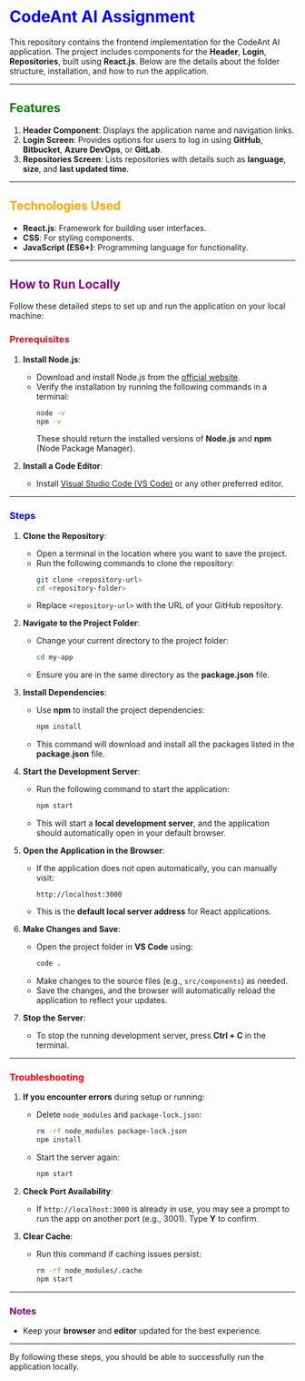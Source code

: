 # <span style="color:blue;">**CodeAnt AI Assignment**</span>

This repository contains the frontend implementation for the CodeAnt AI application. The project includes components for the **Header**, **Login**, **Repositories**, built using **React.js**. Below are the details about the folder structure, installation, and how to run the application.

---

## <span style="color:green;">**Features**</span>
1. **Header Component**: Displays the application name and navigation links.
2. **Login Screen**: Provides options for users to log in using **GitHub**, **Bitbucket**, **Azure DevOps**, or **GitLab**.
3. **Repositories Screen**: Lists repositories with details such as **language**, **size**, and **last updated time**.
   

---

## <span style="color:orange;">**Technologies Used**</span>
- **React.js**: Framework for building user interfaces.
- **CSS**: For styling components.
- **JavaScript (ES6+)**: Programming language for functionality.


---

## <span style="color:purple;">**How to Run Locally**</span>

Follow these detailed steps to set up and run the application on your local machine:

### <span style="color:red;">**Prerequisites**</span>

1. **Install Node.js**:
   - Download and install Node.js from the [official website](https://nodejs.org/).
   - Verify the installation by running the following commands in a terminal:
     ```bash
     node -v
     npm -v
     ```
     These should return the installed versions of **Node.js** and **npm** (Node Package Manager).

2. **Install a Code Editor**:
   - Install [Visual Studio Code (VS Code)](https://code.visualstudio.com/) or any other preferred editor.

---

### <span style="color:blue;">**Steps**</span>

1. **Clone the Repository**:
   - Open a terminal in the location where you want to save the project.
   - Run the following commands to clone the repository:
     ```bash
     git clone <repository-url>
     cd <repository-folder>
     ```
   - Replace `<repository-url>` with the URL of your GitHub repository.

2. **Navigate to the Project Folder**:
   - Change your current directory to the project folder:
     ```bash
     cd my-app
     ```
   - Ensure you are in the same directory as the **package.json** file.

3. **Install Dependencies**:
   - Use **npm** to install the project dependencies:
     ```bash
     npm install
     ```
   - This command will download and install all the packages listed in the **package.json** file.

4. **Start the Development Server**:
   - Run the following command to start the application:
     ```bash
     npm start
     ```
   - This will start a **local development server**, and the application should automatically open in your default browser.

5. **Open the Application in the Browser**:
   - If the application does not open automatically, you can manually visit:
     ```
     http://localhost:3000
     ```
   - This is the **default local server address** for React applications.

6. **Make Changes and Save**:
   - Open the project folder in **VS Code** using:
     ```bash
     code .
     ```
   - Make changes to the source files (e.g., `src/components`) as needed.
   - Save the changes, and the browser will automatically reload the application to reflect your updates.

7. **Stop the Server**:
   - To stop the running development server, press **Ctrl + C** in the terminal.

---

### <span style="color:red;">**Troubleshooting**</span>

1. **If you encounter errors** during setup or running:
   - Delete `node_modules` and `package-lock.json`:
     ```bash
     rm -rf node_modules package-lock.json
     npm install
     ```
   - Start the server again:
     ```bash
     npm start
     ```

2. **Check Port Availability**:
   - If `http://localhost:3000` is already in use, you may see a prompt to run the app on another port (e.g., 3001). Type **Y** to confirm.

3. **Clear Cache**:
   - Run this command if caching issues persist:
     ```bash
     rm -rf node_modules/.cache
     npm start
     ```

---

### <span style="color:purple;">**Notes**</span>

- Keep your **browser** and **editor** updated for the best experience.

---

By following these steps, you should be able to successfully run the application locally.
